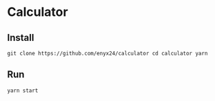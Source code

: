 # Calculator
## Install
`git clone https://github.com/enyx24/calculator
cd calculator
yarn`
## Run
`yarn start`
